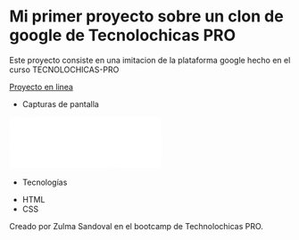 # Mi primer proyecto sobre un clon de google de Tecnolochicas PRO

Este proyecto consiste en una imitacion de la plataforma google hecho en el curso TECNOLOCHICAS-PRO



[Proyecto en linea](https://funny-rabanadas-59b0a6.netlify.app/)

- Capturas de pantalla


![Sección de vista previa](assets/logo.png)





- Tecnologías

* HTML
* CSS


Creado por Zulma Sandoval en el bootcamp de Technolochicas PRO.
